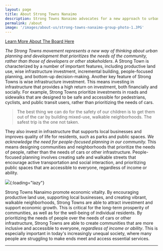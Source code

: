 ```yaml
---
layout: page
title: About Strong Towns Nanaimo
description: Strong Towns Nanaimo advocates for a new approach to urban planning and development that is financially resilient, sustainable, and equitable. <i>We are a grassroots organization that is not affiliated with the City of Nanaimo.</i> 
permalink: /about
image: '/images/about-us/strong-towns-nanaimo-group-photo-1.JPG'
---
```


<div id="sidewalking-victoria-button">
  <a href="/members">Learn More About The Board Here</a>
  <div class="banner_bg lazy loaded" data-bg="" data-ll-status="entered"></div>
</div>

*The Strong Towns movement represents a new way of thinking about urban planning and development that prioritizes the needs of the community, rather than those of developers or other stakeholders*. A Strong Town is characterized by a number of important features, including productive land use, wise infrastructure investment, incremental building, people-focused planning, and bottom-up decision-making.  Another key feature of Strong Towns is wise infrastructure investment. This means investing in infrastructure that provides a high return on investment, both financially and socially. For example, Strong Towns prioritize investments in roads and sidewalks that are designed to be safe and accessible for pedestrians, cyclists, and public transit users, rather than prioritizing the needs of cars.

> The best thing we can do for the safety of our children is to get them out of the car by building mixed-use, walkable neighborhoods. The safest trip is the one not taken. 

They also invest in infrastructure that supports local businesses and improves quality of life for residents, such as parks and public spaces. *We acknowledge the need for people-focused planning in our community.* This means designing communities and neighborhoods that prioritize the needs of people, rather than the needs of cars or other infrastructure. People-focused planning involves creating safe and walkable streets that encourage active transportation and social interaction, and prioritizing public spaces that are accessible to everyone, regardless of income or ability. 

![]({{site.baseurl}}/images/about-us/livable-nanaimo-todd-litman.jpg){:loading="lazy"}

Strong Towns Nanaimo promote economic vitality. By encouraging productive land use, supporting local businesses, and creating vibrant, walkable neighborhoods, Strong Towns are able to attract investment and support economic growth. This is critical for the long-term prosperity of communities, as well as for the well-being of individual residents. By prioritizing the needs of people over the needs of cars or other infrastructure, Strong Towns are able to create communities that are more inclusive and accessible to everyone, *regardless of income or ability*. This is especially important in today's increasingly unequal society, where many people are struggling to make ends meet and access essential services.

***